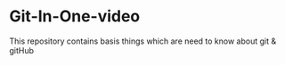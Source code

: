 # Git-In-One-video
This repository contains basis things which are need to know about git &amp; gitHub
